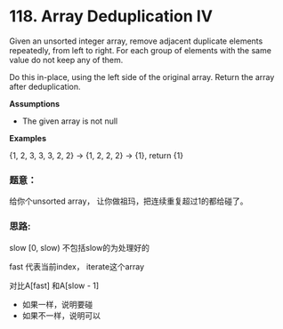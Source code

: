 # 118. Array Deduplication IV

Given an unsorted integer array, remove adjacent duplicate elements repeatedly, from left to right. For each group of elements with the same value do not keep any of them.

Do this in-place, using the left side of the original array. Return the array after deduplication.

**Assumptions**

* The given array is not null

**Examples**

{1, 2, 3, 3, 3, 2, 2} → {1, 2, 2, 2} → {1}, return {1}

### 题意：

给你个unsorted array， 让你做祖玛，把连续重复超过1的都给碰了。

### 思路:

slow \[0, slow\) 不包括slow的为处理好的

fast 代表当前index， iterate这个array

对比A\[fast\] 和A\[slow - 1\]

* 如果一样，说明要碰
* 如果不一样，说明可以

```text

```

